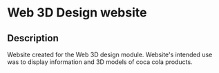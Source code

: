 # Web 3D Design website
## Description 
Website created for the Web 3D design module.
Website's intended use was to display information and 3D models of coca cola products.


